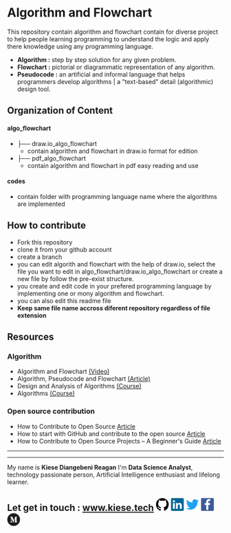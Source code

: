 # Algorithm and Flowchart
This repository contain algorithm and flowchart contain for diverse project to help people learning programming to understand the logic and apply there knowledge using any programming language.

+ **Algorithm :** step by step solution for any given problem.
+ **Flowchart :** pictorial or diagrammatic representation of any algorithm.
+ **Pseudocode :** an artificial and informal language that helps programmers develop algorithms | a "text-based" detail (algorithmic) design tool.


## Organization of Content

#### algo_flowchart
* ├── draw.io_algo_flowchart
  + contain algorithm and flowchart in draw.io format for edition
* ├── pdf_algo_flowchart
  + contain algorithm and flowchart in pdf easy reading and use
#### codes
  + contain folder with programming language name where the algorithms are implemented


## How to contribute

* Fork this repository
* clone it from your github account
* create a branch 
* you can edit algorith and flowchart with the help of draw.io, select the file you want to edit in algo_flowchart/draw.io_algo_flowchart or create a new file by follow the pre-exist structure.
* you create and edit code in your prefered programming language by implementing one or mony algorithm and flowchart.
* you can also edit this readme file
* **Keep same file name accross diferent repository regardless of file extension**


## Resources
### Algorithm
* Algorithm and Flowchart [(Video)](https://www.youtube.com/watch?v=XVGggCc-d4k)
* Algorithm, Pseudocode and Flowchart [(Article)](https://www.brainkart.com/article/Algorithm,-Pseudocode-and-Flowchart_6945/)
* Design and Analysis of Algorithms [(Course)](https://www.youtube.com/watch?v=D6Q_wHrzxDs)
* Algorithms [(Course)](https://www.khanacademy.org/computing/computer-science/algorithms)
### Open source contribution
* How to Contribute to Open Source [Article](https://opensource.guide/how-to-contribute/#:~:text=If%20you%E2%80%99re%20looking%20for%20existing%20issues%20you%20can,end%20of%20the%20URL%20%28for%20example%20https%3A%2F%2Fgithub.com%2Ffacebook%2Freact%2Fcontribute%20%29.)
* How to start with GitHub and contribute to the open source [Article](https://medium.com/@yamsaniraviteja6/how-to-start-with-github-and-contribute-to-the-open-source-6e7e4b001a6d)
* How to Contribute to Open Source Projects – A Beginner's Guide [Article](https://www.freecodecamp.org/news/how-to-contribute-to-open-source-projects-beginners-guide/)

---
___
My name is **Kiese Diangebeni Reagan** I'm **Data Science Analyst**, technology passionate person, Artificial Intelligence enthusiast and lifelong learner.

Let get in touch : <a href="https://kiese.tech">www.kiese.tech</a>
<a href="https://github.com/Rekidiang2"><img src="https://github.com/Rekidiang2/Rekidiang2/blob/main/leslogos/github-logo.png"></a>
<a href="https://www.linkedin.com/in/kiese-diangebeni-reagan-82992216a/"><img src="https://github.com/Rekidiang2/Rekidiang2/blob/main/leslogos/linkedin-logo.png"></a>
<a href="https://twitter.com/ReaganKiese"><img src="https://github.com/Rekidiang2/Rekidiang2/blob/main/leslogos/twitter-logo.png"></a>
<a href="http://www.facebook.com/reagan.kiese.37"><img src="https://github.com/Rekidiang2/Rekidiang2/blob/main/leslogos/facebook-logo.png"></a>
<a href="https://medium.com/@rkddatas"><img src="https://github.com/Rekidiang2/Rekidiang2/blob/main/leslogos/medium-logo.png"></a>                                    
----

